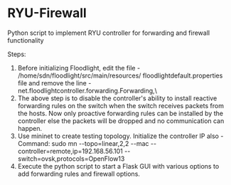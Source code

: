 # RYU-Firewall
Python script to implement RYU controller for forwarding and firewall functionality

Steps:
1. Before initializing Floodlight, edit the file - /home/sdn/floodlight/src/main/resources/ floodlightdefault.properties file and remove the line - net.floodlightcontroller.forwarding.Forwarding,\
2. The above step is to disable the controller's ability to install reactive forwarding rules on the switch when the switch receives packets from the hosts. Now only proactive forwarding rules can be installed by the controller else the packets will be dropped and no communication can happen.
3. Use mininet to create testing topology. Initialize the controller IP also - Command: sudo mn --topo=linear,2,2 --mac --controller=remote,ip=192.168.56.101 --switch=ovsk,protocols=OpenFlow13
4. Execute the python script to start a Flask GUI with various options to add forwarding rules and firewall options.
